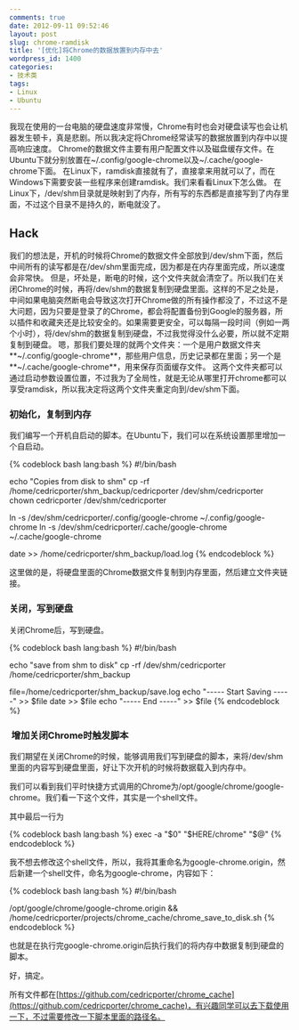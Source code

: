 ```yaml
---
comments: true
date: 2012-09-11 09:52:46
layout: post
slug: chrome-ramdisk
title: '[优化]将Chrome的数据放置到内存中去'
wordpress_id: 1400
categories:
- 技术类
tags:
- Linux
- Ubuntu
---
```


我现在使用的一台电脑的硬盘速度非常慢，Chrome有时也会对硬盘读写也会让机器发生顿卡，真是悲剧。所以我决定将Chrome经常读写的数据放置到内存中以提高响应速度。 Chrome的数据文件主要有用户配置文件以及磁盘缓存文件。在Ubuntu下就分别放置在~/.config/google-chrome以及~/.cache/google-chrome下面。 在Linux下，ramdisk直接就有了，直接拿来用就可以了，而在Windows下需要安装一些程序来创建ramdisk。我们来看看Linux下怎么做。 在Linux下，/dev/shm目录就是映射到了内存，所有写的东西都是直接写到了内存里面，不过这个目录不是持久的，断电就没了。


## Hack


我们的想法是，开机的时候将Chrome的数据文件全部放到/dev/shm下面，然后中间所有的读写都是在/dev/shm里面完成，因为都是在内存里面完成，所以速度会非常快。<!-- more --> 但是，坏处是，断电的时候，这个文件夹就会清空了。所以我们在关闭Chrome的时候，再将/dev/shm的数据复制到硬盘里面。这样的不足之处是，中间如果电脑突然断电会导致这次打开Chrome做的所有操作都没了，不过这不是大问题，因为只要是登录了的Chrome，都会将配置备份到Google的服务器，所以插件和收藏夹还是比较安全的。如果需要更安全，可以每隔一段时间（例如一两个小时），将/dev/shm的数据复制到硬盘，不过我觉得没什么必要，所以就不定期复制到硬盘。 嗯，那我们要处理的就两个文件夹：一个是用户数据文件夹**~/.config/google-chrome**，那些用户信息，历史记录都在里面；另一个是**~/.cache/google-chrome**，用来保存页面缓存文件。 这两个文件夹都可以通过启动参数设置位置，不过我为了全局性，就是无论从哪里打开chrome都可以享受ramdisk，所以我决定将这两个文件夹重定向到/dev/shm下面。


### 初始化，复制到内存


我们编写一个开机自启动的脚本。在Ubuntu下，我们可以在系统设置那里增加一个自启动。

{% codeblock bash lang:bash %}
#!/bin/bash

echo "Copies from disk to shm"
cp -rf /home/cedricporter/shm_backup/cedricporter /dev/shm/cedricporter 
chown cedricporter /dev/shm/cedricporter 

ln -s /dev/shm/cedricporter/.config/google-chrome ~/.config/google-chrome
ln -s /dev/shm/cedricporter/.cache/google-chrome ~/.cache/google-chrome

date >> /home/cedricporter/shm_backup/load.log
{% endcodeblock %}

这里做的是，将硬盘里面的Chrome数据文件复制到内存里面，然后建立文件夹链接。


### 关闭，写到硬盘


关闭Chrome后，写到硬盘。

{% codeblock bash lang:bash %}
#!/bin/bash

echo "save from shm to disk"
cp -rf /dev/shm/cedricporter /home/cedricporter/shm_backup

file=/home/cedricporter/shm_backup/save.log
echo "----- Start Saving -----" >> $file
date >> $file
echo "----- End -----" >> $file
{% endcodeblock %}



###  增加关闭Chrome时触发脚本


我们期望在关闭Chrome的时候，能够调用我们写到硬盘的脚本，来将/dev/shm里面的内容写到硬盘里面，好让下次开机的时候将数据载入到内存中。

我们可以看到我们平时快捷方式调用的Chrome为/opt/google/chrome/google-chrome。我们看一下这个文件，其实是一个shell文件。

其中最后一行为

{% codeblock bash lang:bash %}
exec -a "$0" "$HERE/chrome" "$@"
{% endcodeblock %}

我不想去修改这个shell文件，所以，我将其重命名为google-chrome.origin，然后新建一个shell文件，命名为google-chrome，内容如下：

{% codeblock bash lang:bash %}
#!/bin/bash

/opt/google/chrome/google-chrome.origin && /home/cedricporter/projects/chrome_cache/chrome_save_to_disk.sh
{% endcodeblock %}

也就是在执行完google-chrome.origin后执行我们的将内存中数据复制到硬盘的脚本。

好，搞定。

所有文件都在[https://github.com/cedricporter/chrome_cache](https://github.com/cedricporter/chrome_cache)，有兴趣同学可以去下载使用一下，不过需要修改一下脚本里面的路径名。

